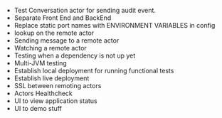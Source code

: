 
* Test Conversation actor for sending audit event.
* Separate Front End and BackEnd
* Replace static port names with ENVIRONMENT VARIABLES in config
* lookup on the remote actor
* Sending message to a remote actor
* Watching a remote actor
* Testing when a dependency is not up yet
* Multi-JVM testing
* Establish local deployment for running functional tests
* Establish live deployment
* SSL between remoting actors
* Actors Healthcheck
* UI to view application status
* UI to demo stuff